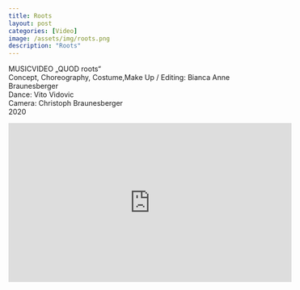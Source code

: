 ```yaml
---
title: Roots
layout: post
categories: [Video]
image: /assets/img/roots.png
description: "Roots"
---
```


MUSICVIDEO „QUOD roots“  
Concept, Choreography, Costume,Make Up / Editing: Bianca Anne Braunesberger  
Dance: Vito Vidovic  
Camera: Christoph Braunesberger  
2020  

<iframe width="560" height="315" src="https://www.youtube.com/embed/LTQwIatq5IA" title="YouTube video player" frameborder="0" allow="accelerometer; autoplay; clipboard-write; encrypted-media; gyroscope; picture-in-picture" allowfullscreen></iframe>
